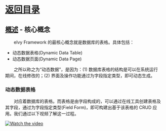 # [返回目录](../README.html)

## [概述](Index.html) - 核心概念  

&emsp;&emsp;eIvy Framework 的最核心概念就是数据库的表格。具体包括：  

* 动态数据表格(Dynamic Data Table)
* 动态数据页面(Dynamic Data Page)

&emsp;&emsp;之所以称之为“动态数据”，是因为：(1) 数据库表格的结构是可以在系统运行期间，在线修改的；(2) 界面及操作功能通过为字段指定类型，即可动态生成。

### 动态数据表格  

&emsp;&emsp;对应着数据库的表格。而表格是由字段构成的，可以通过在线工具创建表格及其字段，通过为字段指定类型(Field Form)，即可构建出基于该表格的 CRUD 应用。我们通过以下视频了解这一过程。  

[![Watch the video](https://raw.github.com/GabLeRoux/WebMole/master/ressources/WebMole_Youtube_Video.png)](https://v.youku.com/v_show/id_XNDQyMTgyNTI3Ng==.html?spm=a2h3j.8428770.3416059.1)
